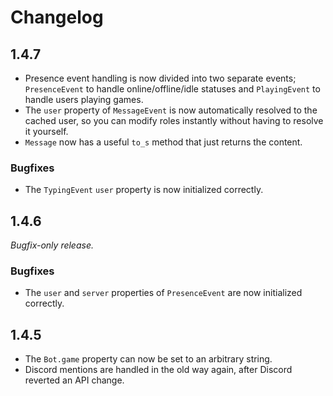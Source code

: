 # Changelog
## 1.4.7
* Presence event handling is now divided into two separate events; `PresenceEvent` to handle online/offline/idle statuses and `PlayingEvent` to handle users playing games.
* The `user` property of `MessageEvent` is now automatically resolved to the cached user, so you can modify roles instantly without having to resolve it yourself.
* `Message` now has a useful `to_s` method that just returns the content.
### Bugfixes
* The `TypingEvent` `user` property is now initialized correctly.
## 1.4.6
*Bugfix-only release.*
### Bugfixes
* The `user` and `server` properties of `PresenceEvent` are now initialized correctly.
## 1.4.5
* The `Bot.game` property can now be set to an arbitrary string.
* Discord mentions are handled in the old way again, after Discord reverted an API change.
